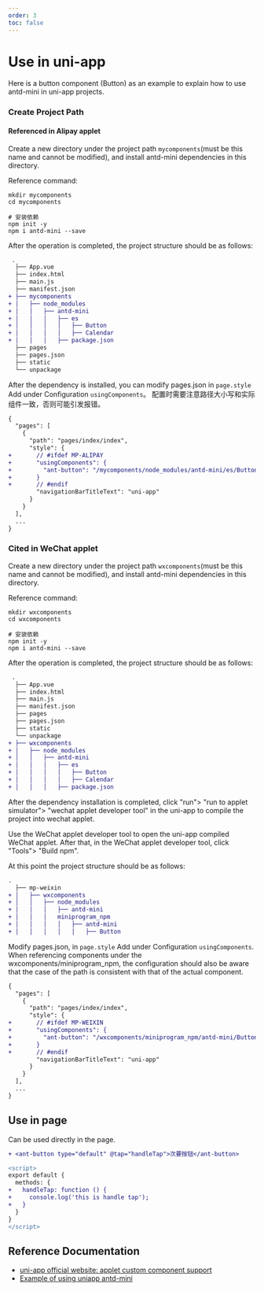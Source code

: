 ```yaml
---
order: 3
toc: false
---
```


# Use in uni-app

Here is a button component (Button) as an example to explain how to use antd-mini in uni-app projects.

### Create Project Path

#### Referenced in Alipay applet

Create a new directory under the project path `mycomponents`(must be this name and cannot be modified), and install antd-mini dependencies in this directory.

Reference command:

```shell
mkdir mycomponents
cd mycomponents

# 安装依赖
npm init -y
npm i antd-mini --save
```

After the operation is completed, the project structure should be as follows:

```diff
 .
  ├── App.vue
  ├── index.html
  ├── main.js
  ├── manifest.json
+ ├── mycomponents
+ │   ├── node_modules
+ │   │   ├── antd-mini
+ │   │   │   ├── es
+ │   │   │   │   ├── Button
+ │   │   │   │   ├── Calendar
+ │   │   │   ├── package.json
  ├── pages
  ├── pages.json
  ├── static
  └── unpackage
```

After the dependency is installed, you can modify pages.json in `page.style` Add under Configuration `usingComponents`。
配置时需要注意路径大小写和实际组件一致，否则可能引发报错。

```diff
{
  "pages": [
    {
      "path": "pages/index/index",
      "style": {
+       // #ifdef MP-ALIPAY
+       "usingComponents": {
+         "ant-button": "/mycomponents/node_modules/antd-mini/es/Button/index"
+       }
+       // #endif
        "navigationBarTitleText": "uni-app"
      }
    }
  ],
  ...
}
```

### Cited in WeChat applet

Create a new directory under the project path `wxcomponents`(must be this name and cannot be modified), and install antd-mini dependencies in this directory.

Reference command:

```shell
mkdir wxcomponents
cd wxcomponents

# 安装依赖
npm init -y
npm i antd-mini --save
```

After the operation is completed, the project structure should be as follows:

```diff
 .
  ├── App.vue
  ├── index.html
  ├── main.js
  ├── manifest.json
  ├── pages
  ├── pages.json
  ├── static
  └── unpackage
+ ├── wxcomponents
+ │   ├── node_modules
+ │   │   ├── antd-mini
+ │   │   │   ├── es
+ │   │   │   │   ├── Button
+ │   │   │   │   ├── Calendar
+ │   │   │   ├── package.json
```

After the dependency installation is completed, click "run"> "run to applet simulator"> "wechat applet developer tool" in the uni-app to compile the project into wechat applet.

Use the WeChat applet developer tool to open the uni-app compiled WeChat applet. After that, in the WeChat applet developer tool, click "Tools"> "Build npm".

At this point the project structure should be as follows:

```diff
.
  ├── mp-weixin
+ │   ├── wxcomponents
+ │   │   ├── node_modules
+ │   │   │   ├── antd-mini
+ │   │   │   miniprogram_npm
+ │   │   │   │   ├── antd-mini
+ │   │   │   │   │   ├── Button
```

Modify pages.json, in `page.style` Add under Configuration `usingComponents`. When referencing components under the wxcomponents/miniprogram_npm, the configuration should also be aware that the case of the path is consistent with that of the actual component.

```diff
{
  "pages": [
    {
      "path": "pages/index/index",
      "style": {
+       // #ifdef MP-WEIXIN
+       "usingComponents": {
+         "ant-button": "/wxcomponents/miniprogram_npm/antd-mini/Button/index"
+       }
+       // #endif
        "navigationBarTitleText": "uni-app"
      }
    }
  ],
  ...
}
```

## Use in page

Can be used directly in the page.

```diff
+ <ant-button type="default" @tap="handleTap">次要按钮</ant-button>
```

```diff
<script>
export default {
  methods: {
+   handleTap: function () {
+     console.log('this is handle tap');
+   }
  }
}
</script>
```

## Reference Documentation

- [uni-app official website: applet custom component support](https://zh.uniapp.dcloud.io/tutorial/miniprogram-subject.html)
- [Example of using uniapp antd-mini](https://github.com/DiamondYuan/antd-mini-uniapp)
